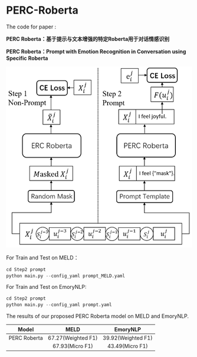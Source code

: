 # PERC-Roberta
The code for paper :

**PERC Roberta：基于提示与文本增强的特定Roberta用于对话情感识别**

**PERC Roberta：Prompt with Emotion Recognition in Conversation using Specific Roberta**

![image-20220831131331417](https://raw.githubusercontent.com/Gong-air/PERC-Roberta/main/%E6%95%B0%E6%8D%AE%E9%A2%84%E5%A4%84%E7%90%86/fine%20tune%E6%95%B0%E6%8D%AE%E9%9B%86%20%26%20%E7%BB%98%E5%9B%BE/%E5%9B%BE%E7%89%87/model.png)

For Train and Test on MELD：

```python
cd Step2 prompt
python main.py --config_yaml prompt_MELD.yaml
```

For Train and Test on EmoryNLP:

```python
cd Step2 prompt
python main.py --config_yaml prompt.yaml
```



The results of our proposed PERC Roberta model on MELD and EmoryNLP.

|    Model     |        MELD        | EmoryNLP |
| :----------: | :----------------: | :-------------------: |
| PERC Roberta | 67.27(Weighted F1) |  39.92(Weighted F1)   |
|              |  67.93(Micro F1)   |    43.49(Micro F1)    |

